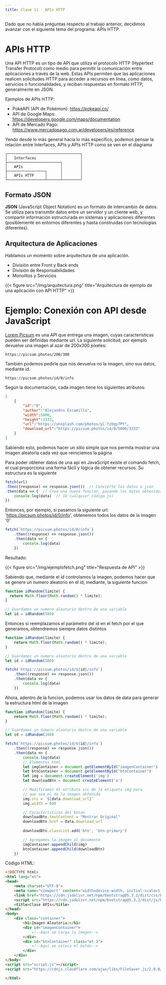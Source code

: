 ```yaml
---
title: Clase 11 - APIs HTTP
---
```


Dado que no había preguntas respecto al trabajo anterior, decidimos avanzar con el siguiente tema del programa: APIs HTTP.

# APIs HTTP

Una API HTTP es un tipo de API que utiliza el protocolo HTTP (Hypertext Transfer Protocol) como medio para permitir la comunicación entre aplicaciones a través de la web. Estas APIs permiten que las aplicaciones realicen solicitudes HTTP para acceder a recursos en línea, como datos, servicios o funcionalidades, y reciban respuestas en formato HTTP, generalmente en JSON.

Ejemplos de APIs HTTP:

- PokéAPI (API de Pokémon): https://pokeapi.co/
- API de Google Maps: https://developers.google.com/maps/documentation
- API de Mercado Pago: https://www.mercadopago.com.ar/developers/es/reference


Yendo desde lo más general hacia lo más específico, podemos pensar la relación entre Interfaces, APIs y APIs HTTP como se ven en el diagrama

```goat
┌─────────────────────────────────┐
│   Interfaces                    │
├────────────────────────┐        │
│   APIs                 │        │
├─────────────────┐      │        │
│   APIs HTTP     │      │        │
└─────────────────┴──────┴────────┘
```

## Formato JSON

**JSON** (JavaScript Object Notation) es un formato de intercambio de datos. Se utiliza para transmitir datos entre un servidor y un cliente web, y compartir información estructurada en sistemas y aplicaciones diferentes (posiblemente en entornos diferentes y hasta construidas con tecnologías diferentes).

## Arquitectura de Aplicaciones

Hablamos un momento sobre arquitectura de una aplicación.

- División entre Front y Back ends
- División de Responsabilidades
- Monolitos y Servicios

{{< figure src="/img/arquitectura.png" title="Arquitectura de ejemplo de una aplicación con API HTTP" >}}

# Ejemplo: Conexión con API desde JavaScript

<a href="https://picsum.photos">Lorem Picsum</a> es una API que entrega una imagen, cuyas características pueden ser definidas mediante url. La siguiente solicitud, por ejemplo devuelve una imagen al azar de 200x300 píxeles:
```url
https://picsum.photos/200/300
```
También podemos pedirle que nos devuelva no la imagen, sino sus datos, mediante id.
```url
https://picsum.photos/id/0/info
```
Según la documentación, cada imagen tiene los siguientes atributos:
```json
[
    {
        "id":"0",
        "author":"Alejandro Escamilla",
        "width":5000,
        "height":3333,
        "url":"https://unsplash.com/photos/yC-Yzbqy7PY",
        "download_url":"https://picsum.photos/id/0/5000/3333"
    }
]
```
Sabiendo esto, podemos hacer un sitio simple que nos permita mostrar una imagen aleatoria cada vez que reiniciemos la página

Para poder obtener datos de una api en JavaScript existe el comando fetch, el cual proporciona una forma fácil y lógica de obtener recursos. Su estructura es la siguiente
```js
fetch(url)
.then((response) => response.json())  // Convierte los datos a json
.then(data => {  // Crea una nueva funcion, pasando los datos obtenidos como parámetro
    console.log(data)  // (O cualquier código js)
})
```

Entonces, por ejemplo, si pasamos la siguiente url: 'https://picsum.photos/id/0/info', obtenemos todos los datos de la imagen '0'
```js
fetch(`https://picsum.photos/id/0/info`)
    .then((response) => response.json())
    .then(data => {
        console.log(data)
    })
```
Resultado:

{{< figure src="/img/ejemplofetch.png" title="Respuesta de API" >}}

Sabiendo que, mediante el id controlamos la imagen, podemos hacer que se genere un numero aleatorio en el id, mediante, la siguiente funcion
```js
function idRandom(limite) {
  return Math.floor(Math.random() * limite);
}

// Guardamos un numero aleatorio dentro de una variable
let id = idRandom(500)
```

Entonces si reemplazamos el parámetro del id en el fetch por el que generamos, obtendremos siempre datos distintos
```js
function idRandom(limite) {
    return Math.floor(Math.random() * limite);
}

// Guardamos un numero aleatorio dentro de una variable
let id = idRandom(500)

fetch(`https://picsum.photos/id/${id}/info`)
    .then((response) => response.json())
    .then(data => {
        console.log(data)
    })
```

Ahora, adentro de la funcion, podemos usar los datos de data para generar la estructura html de la imagen
```js
function idRandom(limite) {
    return Math.floor(Math.random() * limite);
}

// Guardamos un numero aleatorio dentro de una variable
let id = idRandom(100)

fetch(`https://picsum.photos/id/${id}/info`)
    .then((response) => response.json())
    .then(data => {
        console.log(data)
        // Elementos html
        let imgContainer = document.getElementById("imagenContainer")
        let btnContainer = document.getElementById("btnContainer")
        let img = document.createElement('img')
        let downloadBtn = document.createElement('a')

        // Modificamos el atributo src de la etiqueta img para
        // que sea el de la imagen obtenida
        img.src = `${data.download_url}`
        img.width = 600

        // Características del boton
        downloadBtn.textContent = "Mostrar Original"
        downloadBtn.href = data.download_url
        
        downloadBtn.classList.add('btn', 'btn-primary')

        // Agregamos la imagen al documento
        imgContainer.appendChild(img)
        btnContainer.appendChild(downloadBtn)
    })
```
Código HTML:
```html
<!DOCTYPE html>
<html lang="en">
<head>
    <meta charset="UTF-8">
    <meta name="viewport" content="width=device-width, initial-scale=1.0">
    <link href="https://cdn.jsdelivr.net/npm/bootstrap@5.3.2/dist/css/bootstrap.min.css" rel="stylesheet" integrity="sha384-T3c6CoIi6uLrA9TneNEoa7RxnatzjcDSCmG1MXxSR1GAsXEV/Dwwykc2MPK8M2HN" crossorigin="anonymous">
    <script src="https://cdn.jsdelivr.net/npm/bootstrap@5.3.2/dist/js/bootstrap.bundle.min.js" integrity="sha384-C6RzsynM9kWDrMNeT87bh95OGNyZPhcTNXj1NW7RuBCsyN/o0jlpcV8Qyq46cDfL" crossorigin="anonymous"></script>
    <title>Clase APIs</title>
</head>
<body>
    <div class="container">
        <h1>Imagen Aleatoria:</h1>
        <div id="imagenContainer">
            <!--Aquí se carga la imagen-->
        </div>
        <div id="btnContainer" class="mt-3">
            <!--Aquí se coloca el botón-->
        </div>
    </div>
</body>
<script src="script.js"></script>
<script src="https://cdnjs.cloudflare.com/ajax/libs/FileSaver.js/2.0.0/FileSaver.min.js"></script>

</html>
```
